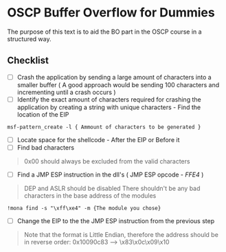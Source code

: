 # OSCP Buffer Overflow for Dummies

The purpose of this text is to aid the BO part in the OSCP course in a structured way.


## Checklist

- [ ] Crash the application by sending a large amount of characters into a smaller buffer ( A good approach would be sending 100 characters and incrementing until a crash occurs )
- [ ] Identify the exact amount of characters required for crashing the application by creating a string with unique characters - Find the location of the EIP
```
msf-pattern_create -l { Ammount of characters to be generated }
```
- [ ] Locate space for the shellcode - After the EIP or Before it
- [ ] Find bad characters 
> 0x00 should always be excluded from the valid characters
- [ ] Find a JMP ESP instruction in the dll's ( JMP ESP opcode - *FFE4* )
> DEP and ASLR should be disabled
> There shouldn't be any bad characters in the base address of the modules
```
!mona find -s "\xff\xe4" -m {The module you chose}
```
- [ ] Change the EIP to the the JMP ESP instruction from the previous step
> Note that the format is Little Endian, therefore the address should be in reverse order: 0x10090c83 --> \x83\x0c\x09\x10
